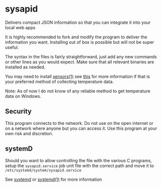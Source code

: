# sysapid
Delivers compact JSON information so that you can integrate it into your local web apps

It is highly recommended to fork and modify the program to deliver the information you want. Installing out of box is possible but will not be super useful.

The syntax in the files is fairly straightforward, just add any new commands or other lines as you would expect. Make sure that all relevant binaries are installed as needed.

You may need to install [sensors(1)](https://linux.die.net/man/1/sensors) see [this](https://help.ubuntu.com/community/SensorInstallHowto) for more information if that is your preferred method of collecting temperature data.

Note: As of now I do not know of any reliable method to get temperature data on Windows.

## Security
This program connects to the network. Do not use on the open internet or on a network where anyone but you can access it. Use this program at your own risk and discretion.

## systemD
Should you want to allow controlling the file with the various C programs, setup the `sysapid.service` job unit file with the correct path and move it to `/etc/systemd/system/sysapid.service`

See [systemd](https://wiki.debian.org/systemd) or [systemd(1)](https://man7.org/linux/man-pages/man1/systemd.1.html) for more information

